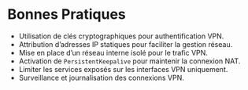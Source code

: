 # Bonnes Pratiques

- Utilisation de clés cryptographiques pour authentification VPN.
- Attribution d’adresses IP statiques pour faciliter la gestion réseau.
- Mise en place d’un réseau interne isolé pour le trafic VPN.
- Activation de `PersistentKeepalive` pour maintenir la connexion NAT.
- Limiter les services exposés sur les interfaces VPN uniquement.
- Surveillance et journalisation des connexions VPN.

